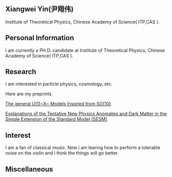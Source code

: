 ## Xiangwei Yin(尹翔伟)
Institute of Theoretical Physics, Chinese Academy of Science( ITP,CAS ).

## Personal Information
I am currently a PH.D. candidate at Institute of Theoretical Physics, Chinese Academy of Science( ITP,CAS ).


## Research
 I am interested in particle physics, cosmology, etc.
 
 Here are my preprints.
 
 [The general U(1)~X~ Models Inspired from SO(10)](https://arxiv.org/abs/2201.03878). 
 
 [Explanations of the Tentative New Physics Anomalies and Dark Matter in the Simple Extension of the Standard Model (SESM)](https://arxiv.org/abs/2205.08215).

## Interest

I am a fan of classical music. Now i am learing how to perform a tolerable noise on the violin and i think the things will go better.

## Miscellaneous

